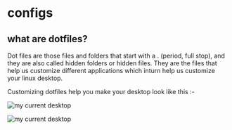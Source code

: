 # configs

## what are dotfiles?

Dot files are those files and folders that start with a . (period, full stop), and they are also called hidden folders or hidden files.
They are the files that help us customize different applications which inturn help us customize your linux desktop.

Customizing dotfiles help you make your desktop look like this :-

![my current desktop](https://user-images.githubusercontent.com/69780531/103450788-2eb68c00-4ce1-11eb-87db-bc9fcab1e725.png)

![my current desktop](https://user-images.githubusercontent.com/69780531/103450766-cff11280-4ce0-11eb-9ad9-281b91054f94.png)

